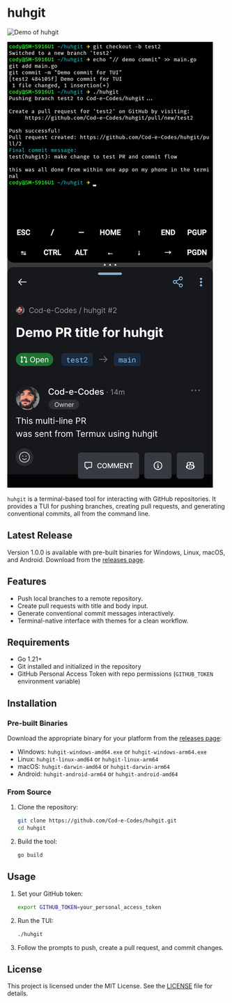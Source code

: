 # huhgit

![Demo of huhgit](huhgit-demo.gif)

![Split-screen screenshot of huhgit output and PR](huhgit-screenshot.jpg)

`huhgit` is a terminal-based tool for interacting with GitHub repositories. It provides a TUI for pushing branches, creating pull requests, and generating conventional commits, all from the command line.

## Latest Release

Version 1.0.0 is available with pre-built binaries for Windows, Linux, macOS, and Android. Download from the [releases page](https://github.com/Cod-e-Codes/huhgit/releases/latest).

## Features

* Push local branches to a remote repository.
* Create pull requests with title and body input.
* Generate conventional commit messages interactively.
* Terminal-native interface with themes for a clean workflow.

## Requirements

* Go 1.21+
* Git installed and initialized in the repository
* GitHub Personal Access Token with repo permissions (`GITHUB_TOKEN` environment variable)

## Installation

### Pre-built Binaries

Download the appropriate binary for your platform from the [releases page](https://github.com/Cod-e-Codes/huhgit/releases/latest):

- Windows: `huhgit-windows-amd64.exe` or `huhgit-windows-arm64.exe`
- Linux: `huhgit-linux-amd64` or `huhgit-linux-arm64`
- macOS: `huhgit-darwin-amd64` or `huhgit-darwin-arm64`
- Android: `huhgit-android-arm64` or `huhgit-android-amd64`

### From Source

1. Clone the repository:

   ```bash
   git clone https://github.com/Cod-e-Codes/huhgit.git
   cd huhgit
   ```

2. Build the tool:

   ```bash
   go build
   ```

## Usage

1. Set your GitHub token:

   ```bash
   export GITHUB_TOKEN=your_personal_access_token
   ```

2. Run the TUI:

   ```bash
   ./huhgit
   ```

3. Follow the prompts to push, create a pull request, and commit changes.

## License

This project is licensed under the MIT License. See the [LICENSE](LICENSE) file for details.

